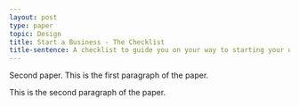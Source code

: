 ```yaml
---
layout: post
type: paper
topic: Design
title: Start a Business - The Checklist
title-sentence: A checklist to guide you on your way to starting your own business
---
```

Second paper. This is the first paragraph of the paper.

This is the second paragraph of the paper.